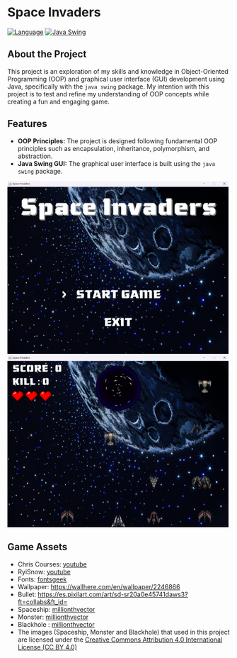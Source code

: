 # Space Invaders

[![Language](https://badgen.net/static/language/java/orange)](https://www.oracle.com/java/technologies/downloads/)
[![Java Swing](https://img.shields.io/badge/package-java%20swing-brightgreen.svg?style=flat)](https://docs.oracle.com/javase/8/docs/technotes/guides/swing/)

## About the Project

This project is an exploration of my skills and knowledge in Object-Oriented Programming (OOP) and graphical user interface (GUI) development using Java, specifically with the `java swing` package. My intention with this project is to test and refine my understanding of OOP concepts while creating a fun and engaging game.

## Features

- **OOP Principles:** The project is designed following fundamental OOP principles such as encapsulation, inheritance, polymorphism, and abstraction.
- **Java Swing GUI:** The graphical user interface is built using the `java swing` package.

<img src="/bin/doc/si-doc1.png" alt="Screenshot of the space invaders" width="500"/>
<img src="/bin/doc/si-doc2.png" alt="Screenshot of the space invaders" width="500"/>

## Game Assets
- Chris Courses: [youtube](https://www.youtube.com/watch?v=MCVU0w73uKI)
- RyiSnow: [youtube](https://www.youtube.com/watch?v=OF41XmRk2wo&list=PL_QPQmz5C6WUF-pOQDsbsKbaBZqXj4qSq)
- Fonts: [fontsgeek](https://fontsgeek.com/fonts/Gamer-Bold#google_vignette)
- Wallpaper: https://wallhere.com/en/wallpaper/2246866
- Bullet: https://es.pixilart.com/art/sd-sr20a0e45741daws3?ft=collabs&ft_id=
- Spaceship: [millionthvector](https://millionthvector.blogspot.com/p/free-sprites.html)
- Monster: [millionthvector](https://millionthvector.blogspot.com/p/free-sprites.html)
- Blackhole : [millionthvector](https://millionthvector.blogspot.com/p/free-sprites.html)
- The images (Spaceship, Monster and Blackhole) that used in this project are licensed under the [Creative Commons Attribution 4.0 International License (CC BY 4.0)](https://creativecommons.org/licenses/by/4.0/)

